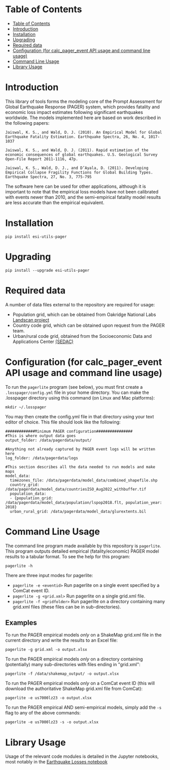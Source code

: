 # Table of Contents
- [Table of Contents](#table-of-contents)
- [Introduction](#introduction)
- [Installation](#installation)
- [Upgrading](#upgrading)
- [Required data](#required-data)
- [Configuration (for calc\_pager\_event API usage and command line usage)](#configuration-for-calc_pager_event-api-usage-and-command-line-usage)
- [Command Line Usage](#command-line-usage)
- [Library Usage](#library-usage)

# Introduction

This library of tools forms the modeling core of the Prompt Assessment for Global Earthquake Response (PAGER) system,
which provides fatality and economic loss impact estimates following significant earthquakes worldwide. The models implemented here are based on work described in the following papers:

```
Jaiswal, K. S., and Wald, D. J. (2010). An Empirical Model for Global Earthquake Fatality Estimation. Earthquake Spectra, 26, No. 4, 1017-1037
```

```
Jaiswal, K. S., and Wald, D. J. (2011). Rapid estimation of the economic consequences of global earthquakes. U.S. Geological Survey Open-File Report 2011-1116, 47p.
```

```
Jaiswal, K. S., Wald, D. J., and D’Ayala, D. (2011). Developing Empirical Collapse Fragility Functions for Global Building Types. Earthquake Spectra, 27, No. 3, 775-795
```

The software here can be used for other applications, although it is important to note that the empirical loss models
have not been calibrated with events newer than 2010, and the semi-empirical fatality model results are less accurate than the empirical equivalent.

# Installation

`pip install esi-utils-pager`

# Upgrading

`pip install --upgrade esi-utils-pager`

# Required data

A number of data files external to the repository are required for usage:

 - Population grid, which can be obtained from Oakridge National Labs [Landscan project](https://landscan.ornl.gov/about)
 - Country code grid, which can be obtained upon request from the PAGER team.
 - Urban/rural code grid, obtained from the Socioeconomic Data and Applications Center [(SEDAC)](https://sedac.ciesin.columbia.edu/data/collection/grump-v1)

# Configuration (for calc_pager_event API usage and command line usage)
To run the `pagerlite` program (see below), you must first create a `.losspager/config.yml` file in your home directory. 
You can make the .losspager directory using this command (on Linux and Mac platforms):

`mkdir ~/.losspager`

You may then create the config.yml file in that directory using your text editor of choice. 
This file should look like the following: 

```
#############Minimum PAGER configuration################
#This is where output data goes
output_folder: /data/pagerdata/output/

#Anything not already captured by PAGER event logs will be written here
log_folder: /data/pagerdata/logs

#This section describes all the data needed to run models and make maps
model_data:
  timezones_file: /data/pagerdata/model_data/combined_shapefile.shp
  country_grid: /data/pagerdata/model_data/countriesISO_Aug2022_withbuffer.tif
  population_data:
  - {population_grid: /data/pagerdata/model_data/population/lspop2018.flt, population_year: 2018}
  urban_rural_grid: /data/pagerdata/model_data/glurextents.bil
```


# Command Line Usage
The command line program made available by this repository is `pagerlite`. This program outputs detailed empirical
(fatality/economic) PAGER model results to a tabular format. To see the help for this program:

`pagerlite -h`

There are three input modes for pagerlite:

 - `pagerlite -e <eventid>` Run pagerlite on a single event specified by a ComCat event ID.
 - `pagerlite -g <grid.xml>` Run pagerlite on a single grid.xml file.
 - `pagerlite -f <gridfolder>` Run pagerlite on a directory containing many grid.xml files 
    (these files can be in sub-directories).

## Examples

To run the PAGER empirical models *only* on a ShakeMap grid.xml file in the current directory and write the results to an Excel file:

`pagerlite -g grid.xml -o output.xlsx`

To run the PAGER empirical models *only* on a directory containing (potentially) many sub-directories with 
files ending in "grid.xml":

`pagerlite -f /data/shakemap_output/ -o output.xlsx`

To run the PAGER empirical models *only* on a ComCat event ID (this will download the authoritative 
ShakeMap grid.xml file from ComCat):

`pagerlite -e us7000lz23 -o output.xlsx`

To run the PAGER empirical AND semi-empirical models, simply add the `-s` flag to any of the above commands:

`pagerlite -e us7000lz23 -s -o output.xlsx`



# Library Usage

Usage of the relevant code modules is detailed in the Jupyter notebooks, most notably in the 
[Earthquake Losses notebook](https://code.usgs.gov/ghsc/esi/esi-utils-pager/-/blob/main/notebooks/EarthquakeLosses.ipynb)


